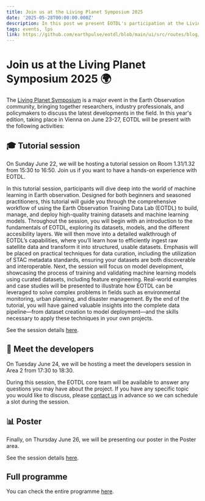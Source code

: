 ```yaml
---
title: Join us at the Living Planet Symposium 2025
date: '2025-05-28T00:00:00.000Z'
description: In this post we present EOTDL's participation at the Living Planet Symposium 2025 and how you can get in touch with us.
tags: events, lps
link: https://github.com/earthpulse/eotdl/blob/main/ui/src/routes/blog/LPS25.md
---
```


# Join us at the Living Planet Symposium 2025 🌍

The [Living Planet Symposium](https://lps25.esa.int/) is a major event in the Earth Observation community, bringing together researchers, industry professionals, and policymakers to discuss the latest developments in the field. In this year's edition, taking place in Vienna on June 23-27, EOTDL will be present with the following activities:

## 🎓 Tutorial session

On Sunday June 22, we will be hosting a tutorial session on Room 1.31/1.32 from 15:30 to 16:50. Join us if you want to have a hands-on experience with EOTDL.

In this tutorial session, participants will dive deep into the world of machine learning in Earth observation. Designed for both beginners and seasoned practitioners, this tutorial will guide you through the comprehensive workflow of using the Earth Observation Training Data Lab (EOTDL) to build, manage, and deploy high-quality training datasets and machine learning models. Throughout the session, you will begin with an introduction to the fundamentals of EOTDL, exploring its datasets, models, and the different accesibility layers. We will then move into a detailed walkthrough of EOTDL’s capabilities, where you’ll learn how to efficiently ingest raw satellite data and transform it into structured, usable datasets. Emphasis will be placed on practical techniques for data curation, including the utilization of STAC metadata standards, ensuring your datasets are both discoverable and interoperable. Next, the session will focus on model development, showcasing the process of training and validating machine learning models using curated datasets, including feature engineering. Real-world examples and case studies will be presented to illustrate how EOTDL can be leveraged to solve complex problems in fields such as environmental monitoring, urban planning, and disaster management. By the end of the tutorial, you will have gained valuable insights into the complete data pipeline—from dataset creation to model deployment—and the skills necessary to apply these techniques in your own projects. 

See the session details [here](https://lps25.esa.int/programme/programme-session/?id=5E2FA476-DFC4-42A2-9705-DA70121F1652).

## 👥 Meet the developers

On Tuesday June 24, we will be hosting a meet the developers session in Area 2 from 17:30 to 18:30. 

During this session, the EOTDL core team will be available to answer any questions you may have about the project. If you have any specific topic you would like to discuss, please [contact us](mailto:juan@earthpulse.ai) in advance so we can schedule a slot during the session.

## 📊 Poster

Finally, on Thursday June 26, we will be presenting our poster in the Poster area.

See the session details [here](https://lps25.esa.int/programme/programme-session/?id=8DBD0031-3AFD-438D-9E7E-3B20D33E39C3).

## Full programme

You can check the entire programme [here](https://lps25.esa.int/programme/).